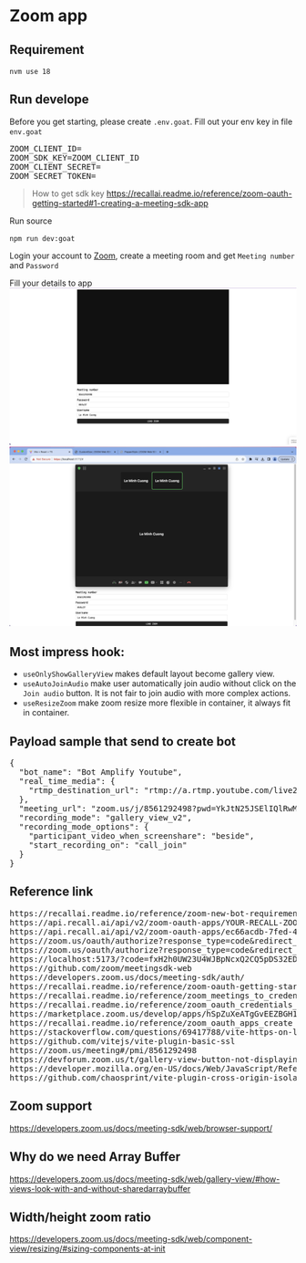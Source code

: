 # Zoom app

## Requirement

```
nvm use 18
```

## Run develope

Before you get starting, please create `.env.goat`. Fill out your env key in file `env.goat`

<pre>
ZOOM_CLIENT_ID=
ZOOM_SDK_KEY=ZOOM_CLIENT_ID
ZOOM_CLIENT_SECRET=
ZOOM_SECRET_TOKEN=
</pre>

> How to get sdk key https://recallai.readme.io/reference/zoom-oauth-getting-started#1-creating-a-meeting-sdk-app

Run source

```
npm run dev:goat
```

Login your account to [Zoom](https://zoom.us/), create a meeting room and get `Meeting number` and `Password`

Fill your details to app
![alt](./images/CleanShot%202023-09-20%20at%2015.46.19@2x.png)
![alt](./images/CleanShot%202023-09-28%20at%2012.09.29@2x.png)

## Most impress hook:

- `useOnlyShowGalleryView` makes default layout become gallery view.
- `useAutoJoinAudio` make user automatically join audio without click on the `Join audio` button. It is not fair to join audio with more complex actions.
- `useResizeZoom` make zoom resize more flexible in container, it always fit in container.

## Payload sample that send to create bot

<pre>
{
  "bot_name": "Bot Amplify Youtube",
  "real_time_media": {
    "rtmp_destination_url": "rtmp://a.rtmp.youtube.com/live2/gdts-yjep-tcfb-a3mg-18a5"
  },
  "meeting_url": "zoom.us/j/8561292498?pwd=YkJtN25JSElIQlRwM0hjek1ldFJsUT09",
  "recording_mode": "gallery_view_v2",
  "recording_mode_options": {
    "participant_video_when_screenshare": "beside",
    "start_recording_on": "call_join"
  }
}
</pre>

## Reference link

<pre>
https://recallai.readme.io/reference/zoom-new-bot-requirements
https://api.recall.ai/api/v2/zoom-oauth-apps/YOUR-RECALL-ZOOM-OAUTH-APP-ID/webhook
https://api.recall.ai/api/v2/zoom-oauth-apps/ec66acdb-7fed-49c9-a5e2-6cbf5bb092b1/webhook
https://zoom.us/oauth/authorize?response_type=code&redirect_uri=https%3A%2F%2Flocalhost%3A8000&client_id=YOUR-CLIENT-ID-HERE
https://zoom.us/oauth/authorize?response_type=code&redirect_uri=https%3A%2F%2Flocalhost%3A5173&client_id=jb4JtgARSHmXt39RHENsZg
https://localhost:5173/?code=fxH2h0UW23U4WJBpNcxQ2CQ5pDS32EDzg
https://github.com/zoom/meetingsdk-web
https://developers.zoom.us/docs/meeting-sdk/auth/
https://recallai.readme.io/reference/zoom-oauth-getting-started
https://recallai.readme.io/reference/zoom_meetings_to_credentials_list
https://recallai.readme.io/reference/zoom_oauth_credentials_create
https://marketplace.zoom.us/develop/apps/hSpZuXeATgGvEEZBGH17ow/feature
https://recallai.readme.io/reference/zoom_oauth_apps_create
https://stackoverflow.com/questions/69417788/vite-https-on-localhost
https://github.com/vitejs/vite-plugin-basic-ssl
https://zoom.us/meeting#/pmi/8561292498
https://devforum.zoom.us/t/gallery-view-button-not-displaying/58266/16
https://developer.mozilla.org/en-US/docs/Web/JavaScript/Reference/Global_Objects/SharedArrayBuffer
https://github.com/chaosprint/vite-plugin-cross-origin-isolation
</pre>

## Zoom support

https://developers.zoom.us/docs/meeting-sdk/web/browser-support/

## Why do we need Array Buffer

https://developers.zoom.us/docs/meeting-sdk/web/gallery-view/#how-views-look-with-and-without-sharedarraybuffer

## Width/height zoom ratio

https://developers.zoom.us/docs/meeting-sdk/web/component-view/resizing/#sizing-components-at-init
